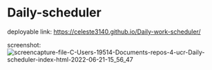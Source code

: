 # Daily-scheduler



deployable link: https://celeste3140.github.io/Daily-work-scheduler/

screenshot: ![screencapture-file-C-Users-19514-Documents-repos-4-ucr-Daily-scheduler-index-html-2022-06-21-15_56_47](https://user-images.githubusercontent.com/105468134/174910333-f92191f2-db07-4ed9-9f75-d4eacd42e962.png)


